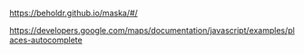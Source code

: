 https://beholdr.github.io/maska/#/

https://developers.google.com/maps/documentation/javascript/examples/places-autocomplete

